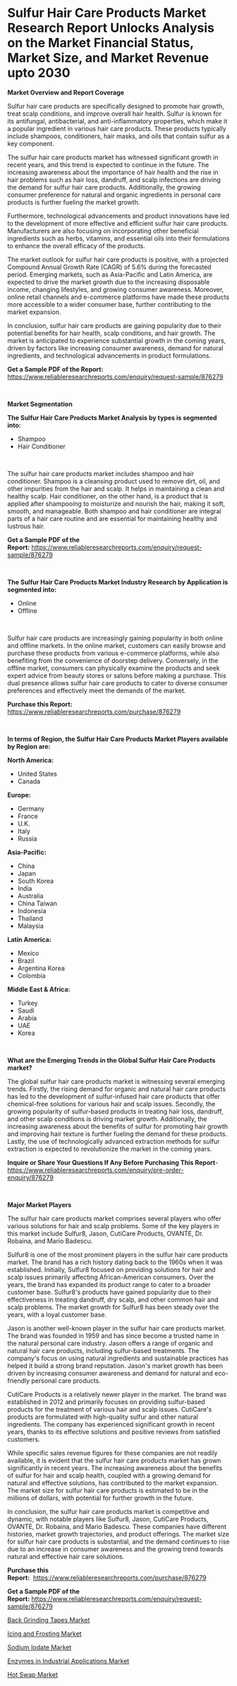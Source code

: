 <p><h1>Sulfur Hair Care Products Market Research Report Unlocks Analysis on the Market Financial Status, Market Size, and Market Revenue upto 2030</h1></p><p><strong>Market Overview and Report Coverage</strong></p>
<p><p>Sulfur hair care products are specifically designed to promote hair growth, treat scalp conditions, and improve overall hair health. Sulfur is known for its antifungal, antibacterial, and anti-inflammatory properties, which make it a popular ingredient in various hair care products. These products typically include shampoos, conditioners, hair masks, and oils that contain sulfur as a key component.</p><p>The sulfur hair care products market has witnessed significant growth in recent years, and this trend is expected to continue in the future. The increasing awareness about the importance of hair health and the rise in hair problems such as hair loss, dandruff, and scalp infections are driving the demand for sulfur hair care products. Additionally, the growing consumer preference for natural and organic ingredients in personal care products is further fueling the market growth.</p><p>Furthermore, technological advancements and product innovations have led to the development of more effective and efficient sulfur hair care products. Manufacturers are also focusing on incorporating other beneficial ingredients such as herbs, vitamins, and essential oils into their formulations to enhance the overall efficacy of the products.</p><p>The market outlook for sulfur hair care products is positive, with a projected Compound Annual Growth Rate (CAGR) of 5.6% during the forecasted period. Emerging markets, such as Asia-Pacific and Latin America, are expected to drive the market growth due to the increasing disposable income, changing lifestyles, and growing consumer awareness. Moreover, online retail channels and e-commerce platforms have made these products more accessible to a wider consumer base, further contributing to the market expansion.</p><p>In conclusion, sulfur hair care products are gaining popularity due to their potential benefits for hair health, scalp conditions, and hair growth. The market is anticipated to experience substantial growth in the coming years, driven by factors like increasing consumer awareness, demand for natural ingredients, and technological advancements in product formulations.</p></p>
<p><strong>Get a Sample PDF of the Report:</strong> <a href="https://www.reliableresearchreports.com/enquiry/request-sample/876279">https://www.reliableresearchreports.com/enquiry/request-sample/876279</a></p>
<p>&nbsp;</p>
<p><strong>Market Segmentation</strong></p>
<p><strong>The Sulfur Hair Care Products Market Analysis by types is segmented into:</strong></p>
<p><ul><li>Shampoo</li><li>Hair Conditioner</li></ul></p>
<p>&nbsp;</p>
<p><p>The sulfur hair care products market includes shampoo and hair conditioner. Shampoo is a cleansing product used to remove dirt, oil, and other impurities from the hair and scalp. It helps in maintaining a clean and healthy scalp. Hair conditioner, on the other hand, is a product that is applied after shampooing to moisturize and nourish the hair, making it soft, smooth, and manageable. Both shampoo and hair conditioner are integral parts of a hair care routine and are essential for maintaining healthy and lustrous hair.</p></p>
<p><strong>Get a Sample PDF of the Report:</strong>&nbsp;<a href="https://www.reliableresearchreports.com/enquiry/request-sample/876279">https://www.reliableresearchreports.com/enquiry/request-sample/876279</a></p>
<p>&nbsp;</p>
<p><strong>The Sulfur Hair Care Products Market Industry Research by Application is segmented into:</strong></p>
<p><ul><li>Online</li><li>Offline</li></ul></p>
<p>&nbsp;</p>
<p><p>Sulfur hair care products are increasingly gaining popularity in both online and offline markets. In the online market, customers can easily browse and purchase these products from various e-commerce platforms, while also benefiting from the convenience of doorstep delivery. Conversely, in the offline market, consumers can physically examine the products and seek expert advice from beauty stores or salons before making a purchase. This dual presence allows sulfur hair care products to cater to diverse consumer preferences and effectively meet the demands of the market.</p></p>
<p><strong>Purchase this Report:</strong>&nbsp; <a href="https://www.reliableresearchreports.com/purchase/876279">https://www.reliableresearchreports.com/purchase/876279</a></p>
<p>&nbsp;</p>
<p><strong>In terms of Region, the Sulfur Hair Care Products Market Players available by Region are:</strong></p>
<p>
    <p> <strong> North America: </strong>
        <ul>
            <li>United States</li>
            <li>Canada</li>
        </ul>
        </p> 
    <p> <strong> Europe: </strong>
        <ul>
            <li>Germany</li>
            <li>France</li>
            <li>U.K.</li>
            <li>Italy</li>
            <li>Russia</li>
        </ul>
        </p> 
    <p> <strong> Asia-Pacific: </strong>
        <ul>
            <li>China</li>
            <li>Japan</li>
            <li>South Korea</li>
            <li>India</li>
            <li>Australia</li>
            <li>China Taiwan</li>
            <li>Indonesia</li>
            <li>Thailand</li>
            <li>Malaysia</li>
        </ul>
        </p> 
    <p> <strong> Latin America: </strong>
        <ul>
            <li>Mexico</li>
            <li>Brazil</li>
            <li>Argentina Korea</li>
            <li>Colombia</li>
        </ul>
        </p> 
    <p> <strong> Middle East & Africa: </strong>
        <ul>
            <li>Turkey</li>
            <li>Saudi</li>
            <li>Arabia</li>
            <li>UAE</li>
            <li>Korea</li>
        </ul>
    </p>
    </p>
<p>&nbsp;</p>
<p><strong>What are the Emerging Trends in the Global Sulfur Hair Care Products market?</strong></p>
<p><p>The global sulfur hair care products market is witnessing several emerging trends. Firstly, the rising demand for organic and natural hair care products has led to the development of sulfur-infused hair care products that offer chemical-free solutions for various hair and scalp issues. Secondly, the growing popularity of sulfur-based products in treating hair loss, dandruff, and other scalp conditions is driving market growth. Additionally, the increasing awareness about the benefits of sulfur for promoting hair growth and improving hair texture is further fueling the demand for these products. Lastly, the use of technologically advanced extraction methods for sulfur extraction is expected to revolutionize the market in the coming years.</p></p>
<p><strong>Inquire or Share Your Questions If Any Before Purchasing This Report</strong>- <a href="https://www.reliableresearchreports.com/enquiry/pre-order-enquiry/876279">https://www.reliableresearchreports.com/enquiry/pre-order-enquiry/876279</a></p>
<p>&nbsp;</p>
<p><strong>Major Market Players</strong></p>
<p><p>The sulfur hair care products market comprises several players who offer various solutions for hair and scalp problems. Some of the key players in this market include Sulfur8, Jason, CutiCare Products, OVANTE, Dr. Robaina, and Mario Badescu.</p><p>Sulfur8 is one of the most prominent players in the sulfur hair care products market. The brand has a rich history dating back to the 1960s when it was established. Initially, Sulfur8 focused on providing solutions for hair and scalp issues primarily affecting African-American consumers. Over the years, the brand has expanded its product range to cater to a broader customer base. Sulfur8's products have gained popularity due to their effectiveness in treating dandruff, dry scalp, and other common hair and scalp problems. The market growth for Sulfur8 has been steady over the years, with a loyal customer base.</p><p>Jason is another well-known player in the sulfur hair care products market. The brand was founded in 1959 and has since become a trusted name in the natural personal care industry. Jason offers a range of organic and natural hair care products, including sulfur-based treatments. The company's focus on using natural ingredients and sustainable practices has helped it build a strong brand reputation. Jason's market growth has been driven by increasing consumer awareness and demand for natural and eco-friendly personal care products.</p><p>CutiCare Products is a relatively newer player in the market. The brand was established in 2012 and primarily focuses on providing sulfur-based products for the treatment of various hair and scalp issues. CutiCare's products are formulated with high-quality sulfur and other natural ingredients. The company has experienced significant growth in recent years, thanks to its effective solutions and positive reviews from satisfied customers.</p><p>While specific sales revenue figures for these companies are not readily available, it is evident that the sulfur hair care products market has grown significantly in recent years. The increasing awareness about the benefits of sulfur for hair and scalp health, coupled with a growing demand for natural and effective solutions, has contributed to the market expansion. The market size for sulfur hair care products is estimated to be in the millions of dollars, with potential for further growth in the future.</p><p>In conclusion, the sulfur hair care products market is competitive and dynamic, with notable players like Sulfur8, Jason, CutiCare Products, OVANTE, Dr. Robaina, and Mario Badescu. These companies have different histories, market growth trajectories, and product offerings. The market size for sulfur hair care products is substantial, and the demand continues to rise due to an increase in consumer awareness and the growing trend towards natural and effective hair care solutions.</p></p>
<p><strong>Purchase this Report:</strong>&nbsp;&nbsp;<a href="https://www.reliableresearchreports.com/purchase/876279">https://www.reliableresearchreports.com/purchase/876279</a></p>
<p></p>
<p><strong>Get a Sample PDF of the Report:</strong>&nbsp;<a href="https://www.reliableresearchreports.com/enquiry/request-sample/876279">https://www.reliableresearchreports.com/enquiry/request-sample/876279</a></p>
<p><p><a href="https://medium.com/@kevinbarnes75/back-grinding-tapes-market-size-growth-forecast-2023-2030-d5fd9f8ec762">Back Grinding Tapes Market</a></p><p><a href="https://www.reportprime.com/icing-and-frosting-r6431">Icing and Frosting Market</a></p><p><a href="https://www.linkedin.com/pulse/decoding-sodium-iodate-market-deep-dive-latest-trends-segmentation-cbife/">Sodium Iodate Market</a></p><p><a href="https://issuu.com/reportprime-2/docs/enzymes-in-industrial-applications-market-size-203?fr=xKAE9_zU1NQ">Enzymes in Industrial Applications Market</a></p><p><a href="https://www.reportprime.com/hot-swap-r2460">Hot Swap Market</a></p></p>